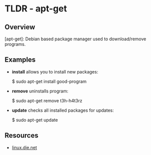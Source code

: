 TLDR - apt-get
==========

Overview
--------

[apt-get]: Debian based package manager used to download/remove programs.

Examples
--------

- **install** allows you to install new packages:

    $ sudo apt-get install good-program
    
- **remove** uninstalls program:

    $ sudo apt-get remove t3h-h4t3rz

- **update** checks all installed packages for updates:

    $ sudo apt-get update    

Resources
---------

- [linux.die.net](http://linux.die.net/man/8/apt-get)
